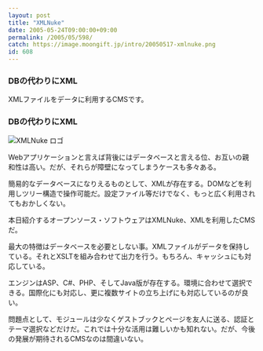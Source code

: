 ```yaml
---
layout: post
title: "XMLNuke"
date: 2005-05-24T09:00:00+09:00
permalink: /2005/05/598/
catch: https://image.moongift.jp/intro/20050517-xmlnuke.png
id: 608
---
```

### DBの代わりにXML
  
XMLファイルをデータに利用するCMSです。  
<!--more-->  

### DBの代わりにXML
  

![XMLNuke ロゴ](https://image.moongift.jp/intro/20050517-xmlnuke.png "XMLNuke ロゴ")

  

Webアプリケーションと言えば背後にはデータベースと言える位、お互いの親和性は高い。だが、それらが障壁になってしまうケースも多々ある。

  

簡易的なデータベースになりえるものとして、XMLが存在する。DOMなどを利用しツリー構造で操作可能だ。設定ファイル等だけでなく、もっと広く利用されてもおかしくない。

  

本日紹介するオープンソース・ソフトウェアはXMLNuke、XMLを利用したCMSだ。

  

最大の特徴はデータベースを必要としない事。XMLファイルがデータを保持している。それとXSLTを組み合わせて出力を行う。もちろん、キャッシュにも対応している。

  

エンジンはASP、C#、PHP、そしてJava版が存在する。環境に合わせて選択できる。国際化にも対応し、更に複数サイトの立ち上げにも対応しているのが良い。

  

問題点として、モジュールは少なくゲストブックとページを友人に送る、認証とテーマ選択などだけだ。これでは十分な活用は難しいかも知れない。だが、今後の発展が期待されるCMSなのは間違いない。

